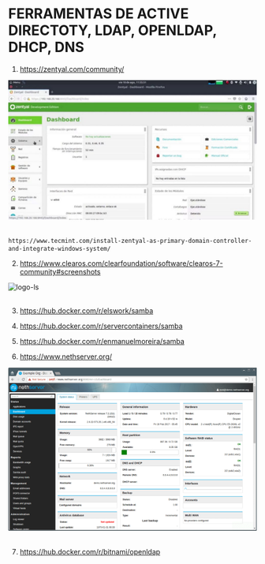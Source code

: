 # FERRAMENTAS DE ACTIVE DIRECTOTY, LDAP, OPENLDAP, DHCP, DNS

1. https://zentyal.com/community/

<div>
  <span align="center">
  <img alt="logo-ls" title="logo-ls" src="https://github.com/lourranio/tools/blob/19ff2a4ffcc1b00b70d6dc8420f9366535c39c78/controlador-de-dominio/img/Zentyal-1024x576.jpg">
    </span>
</div><br>
    
    https://www.tecmint.com/install-zentyal-as-primary-domain-controller-and-integrate-windows-system/


2. https://www.clearos.com/clearfoundation/software/clearos-7-community#screenshots
<div>
  <span align="center">
  <img alt="logo-ls" title="logo-ls" src="https://www.clearos.com/images/content_filter_bus.png">
    </span>
</div><br>

3. https://hub.docker.com/r/elswork/samba

4. https://hub.docker.com/r/servercontainers/samba

5. https://hub.docker.com/r/enmanuelmoreira/samba

6. https://www.nethserver.org/
<div>
  <span align="center">
  <img alt="logo-ls" title="logo-ls" src="https://github.com/lourranio/tools/blob/8c954a3cf3dd1e7e2bdba174b63d2d08cdbd7f21/controlador-de-dominio/img/nethserver.png">
    </span>
</div><br>

7. https://hub.docker.com/r/bitnami/openldap
